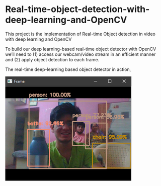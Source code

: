 # Real-time-object-detection-with-deep-learning-and-OpenCV
This project is the implementation of Real-time Object detection in video with deep learning and OpenCV

To build our deep learning-based real-time object detector with OpenCV we’ll need to (1) access our webcam/video stream in an efficient manner and (2) apply object detection to each frame.

The real-time deep-learning based object detector in action,

![Screenshot](/demo/demo.png)




